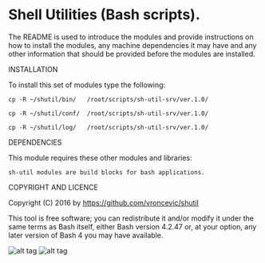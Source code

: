 Shell Utilities (Bash scripts).
================================================================================

The README is used to introduce the modules and provide instructions on
how to install the modules, any machine dependencies it may have and any
other information that should be provided before the modules are installed.

INSTALLATION

To install this set of modules type the following:

	cp -R ~/shutil/bin/   /root/scripts/sh-util-srv/ver.1.0/

	cp -R ~/shutil/conf/  /root/scripts/sh-util-srv/ver.1.0/

	cp -R ~/shutil/log/   /root/scripts/sh-util-srv/ver.1.0/


DEPENDENCIES

This module requires these other modules and libraries:

	sh-util modules are build blocks for bash applications.

COPYRIGHT AND LICENCE

Copyright (C) 2016 by https://github.com/vroncevic/shutil

This tool is free software; you can redistribute it and/or modify
it under the same terms as Bash itself, either Bash version 4.2.47 or,
at your option, any later version of Bash 4 you may have available.

![alt tag](https://raw.githubusercontent.com/vroncevic/shutil/master/bash_logo.png)
![alt tag](https://raw.githubusercontent.com/vroncevic/shutil/master/linux_logo.jpg)

